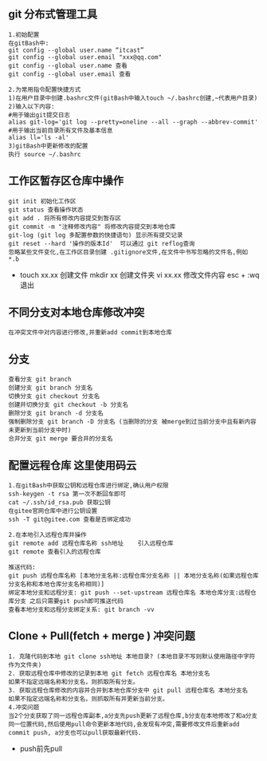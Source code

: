 ## git  分布式管理工具

```
1.初始配置
在gitBash中:
git config --global user.name “itcast”
git config --global user.email "xxx@qq.com"
git config --global user.name 查看
git config --global user.email 查看
```

```
2.为常用指令配置快捷方式
1)在用户目录中创建.bashrc文件(gitBash中输入touch ~/.bashrc创建,~代表用户目录)
2)输入以下内容:
#用于输出git提交日志
alias git-log='git log --pretty=oneline --all --graph --abbrev-commit'
#用于输出当前目录所有文件及基本信息
alias ll='ls -al'
3)gitBash中更新修改的配置
执行 source ~/.bashrc
```

## 工作区暂存区仓库中操作

```
git init 初始化工作区
git status 查看操作状态
git add . 将所有修改内容提交到暂存区
git commit -m "注释修改内容" 将修改内容提交到本地仓库
git-log (git log 多配置参数的快捷语句) 显示所有提交记录
git reset --hard '操作的版本Id'  可以通过 git reflog查询
忽略某些文件变化,在工作区目录创建 .gitignore文件,在文件中书写忽略的文件名,例如 *.b
```

+ touch xx.xx 创建文件      mkdir xx 创建文件夹    vi xx.xx 修改文件内容 esc + :wq 退出

## 不同分支对本地仓库修改冲突

```
在冲突文件中对内容进行修改,并重新add commit到本地仓库
```



## 分支

```
查看分支 git branch
创建分支 git branch 分支名
切换分支 git checkout 分支名
创建并切换分支 git checkout -b 分支名
删除分支 git branch -d 分支名
强制删除分支 git branch -D 分支名 (当删除的分支 被merge到过当前分支中且有新内容未更新到当前分支中时)
合并分支 git merge 要合并的分支名
```

## 配置远程仓库 这里使用码云

```
1.在gitBash中获取公钥和远程仓库进行绑定,确认用户权限
ssh-keygen -t rsa 第一次不断回车即可
cat ~/.ssh/id_rsa.pub 获取公钥
在gitee官网仓库中进行公钥设置
ssh -T git@gitee.com 查看是否绑定成功
```

```
2.在本地引入远程仓库并操作
git remote add 远程仓库名称 ssh地址    引入远程仓库
git remote 查看引入的远程仓库

推送代码:
git push 远程仓库名称 [本地分支名称:远程仓库分支名称 || 本地分支名称(如果远程仓库分支名称和本地仓库分支名称相同)]
绑定本地分支和远程分支: git push --set-upstream 远程仓库名 本地仓库分支:远程仓库分支 之后只需要git push即可推送代码
查看本地分支和远程分支绑定关系: git branch -vv
```

## Clone + Pull(fetch + merge ) 冲突问题

```
1. 克隆代码到本地 git clone ssh地址 本地目录? (本地目录不写则默认使用路径中字符作为文件夹)
2. 获取远程仓库中修改的记录到本地 git fetch 远程仓库名 本地分支名
如果不指定远端名称和分支名，则抓取所有分支。
3. 获取远程仓库修改的内容并合并到本地仓库分支中 git pull 远程仓库名 本地分支名
如果不指定远端名称和分支名，则抓取所有并更新当前分支。
4.冲突问题
当2个分支获取了同一远程仓库副本,a分支先push更新了远程仓库,b分支在本地修改了和a分支同一位置代码,然后使用pull命令更新本地代码,会发现有冲突,需要修改文件后重新add commit push, a分支也可以pull获取最新代码.
```

+ push前先pull

## 

